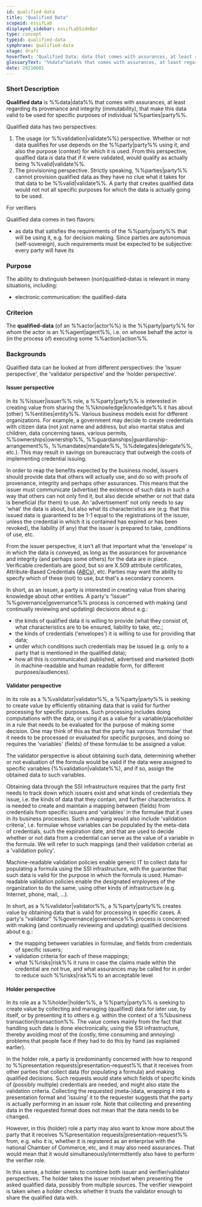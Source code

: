 ```yaml
---
id: qualified-data
title: "Qualified Data"
scopeid: essifLab
displayed_sidebar: essifLabSideBar
type: concept
typeid: qualified-data
symphrase: qualified-data
stage: draft
hoverText: "Qualified Data: data that comes with assurances, at least regarding its provenance and integrity (immutability), that make this data valid to be used for specific purposes of individual Parties."
glossaryText: "%%data^data%% that comes with assurances, at least regarding its provenance and integrity (immutability), that make this data valid to be used for specific purposes of individual %%parties^party%%."
date: 20210601
---
```


### Short Description
**Qualified data** is %%data|data%% that comes with assurances, at least regarding its provenance and integrity (immutability), that make this data valid to be used for specific purposes of individual %%parties|party%%.

Qualified data has two perspectives:
1. The usage (or %%validation|validate%%) perspective. Whether or not data qualifies for use depends on the %%party|party%% using it, and also the purpose (context) for which it is used. From this perspective, qualfied data *is* data that if it were validated, would qualify as actually being %%valid|validate%%.
2. The provisioning perspective. Strictly speaking, %%parties|party%% cannot provision qualified data as they have no clue what it takes for that data to be %%valid|validate%%. A party that creates qualified data would not not all specific purposes for which the data is actually going to be used.

For verifiers

Qualified data comes in two flavors:
- as data that satisfies the requirements of the %%party|party%% that will be using it, e.g. for decision making. Since parties are autonomous (self-sovereign), such requirements must be expected to be subjective: every party will have its

### Purpose
The ability to distinguish between (non)qualified-datas is relevant in many situations, including:
- electronic communication: the qualified-data

### Criterion
The **qualified-data** (of an %%actor|actor%%) is the %%party|party%% for whom the actor is an %%agent|agent%%, i.e. on whose behalf the actor is (in the process of) executing some %%action|action%%.


### Backgrounds

Qualified data can be looked at from different perspectives: the 'issuer perspective', the 'validator perspective' and the 'holder perspective'.

#### Issuer perspective

In its %%issuer|issuer%% role, a %%party|party%% is interested in creating value from sharing the %%knowledge|knowledge%% it has about (other) %%entities|entity%%. Various business models exist for different organizations. For example, a government may decide to create credentials with citizen data (not just name and address, but also marital status and children, data concerning taxes, various permits, %%ownerships|ownership%%, %%guardianships|guardianship-arrangement%%, %%mandates|mandate%%, %%delegates|delegate%%, etc.). This may result in savings on bureaucracy that outweigh the costs of implementing credential issuing.

In order to reap the benefits expected by the business model, issuers should provide data that others will actually use, and do so with proofs of provenance, integrity and perhaps other assurances. This means that the issuer must communicate (advertise) the existence of such data in such a way that others can not only find it, but also decide whether or not that data is beneficial (for them) to use. An 'advertisement' not only needs to say 'what' the data is about, but also what its characteristics are (e.g. that this issued data is guaranteed to be 1-1 equal to the registrations of the issuer, unless the credential in which it is contained has expired or has been revoked), the liability (if any) that the issuer is prepared to take, conditions of use, etc.

From the issuer perspective, it isn't all that important what the 'envelope' is in which the data is conveyed, as long as the assurances for provenance and integrity (and perhaps some others) for the data are in place. Verificable credentials are good, but so are X.509 attribute certificates, Attribute-Based Credentials ([ABCs](https://www.springer.com/gp/book/9783319144382)), etc. Parties may want the ability to specify which of these (not) to use, but that's a secondary concern.

In short, as an issuer, a party is interested in creating value from sharing knowledge about other entities. A party's “issuer” %%governance|governance%% process is concerned with making (and continually reviewing and updating) decisions about e.g.:
- the kinds of qualified data it is willing to provide (what they consist of, what characteristics are to be ensured, liability to take, etc.;
- the kinds of credentials ('envelopes') it is willing to use for providing that data;
- under which conditions such credentials may be issued (e.g. only to a party that is mentioned in the qualified data);
- how all this is communicated: published, advertised and marketed (both in machine-readable and human readable form, for different purposes/audiences).

#### Validator perspective

In its role as a %%validator|validator%%, a %%party|party%% is seeking to create value by efficiently obtaining data that is valid for further processing for specific purposes. Such processing includes doing computations with the data, or using it as a value for a variable/placeholder in a rule that needs to be evaluated for the purpose of making some decision. One may think of this as that the party has various 'formulae' that it needs to be processed or evaluated for specific purposes, and doing so requires the 'variables' (fields) of these formulae to be assigned a value.

The validator perspective is about obtaining such data, determining whether or not evaluation of the formula would be valid if the data were assigned to specific variables (%%validation|validate%%), and if so, assign the obtained data to such variables.

Obtaining data through the SSI infrastructure requires that the party first needs to track down which issuers exist and what kinds of credentials they issue, i.e. the kinds of data that they contain, and further characteristics. It is needed to create and maintain a mapping between (fields) from credentials from specific issuers and 'variables' in the formulae that it uses in its business processes. Such a mapping would also include 'validation criteria', i.e. formulae whose variables can be populated by the meta-data of credentials, such the expiration date, and that are used to decide whether or not data from a credential can serve as the value of a variable in the formula. We will refer to such mappings (and their validation criteria) as a 'validation policy'.

Machine-readable validation policies enable generic IT to collect data for populating a formula using the SSI infrastructure, with the guarantee that such data is valid for the purpose in which the formula is used. Human-readable validation policies enable the designated employees of the organization to do the same, using other kinds of infrastructure (e.g. Internet, phone, mail, …).

In short, as a %%validator|validator%%, a %%party|party%% creates value by obtaining data that is valid for processing in specific cases. A party's “validator” %%governance|governance%% process is concerned with making (and continually reviewing and updating) qualified decisions about e.g.:
- the mapping between variables in formulae, and fields from credentials of specific issuers;
- validation criteria for each of these mappings;
- what %%risks|risk%% it runs in case the claims made within the credential are not true, and what assurances may be called for in order to reduce such %%risks|risk%% to an acceptable level

#### Holder perspective

In its role as a %%holder|holder%%, a %%party|party%% is seeking to create value by collecting and managing (qualified) data for later use, by itself, or by presenting it to others e.g. within the context of a %%business transaction|transaction%%. The value comes mainly from the fact that handling such data is done electronically, using the SSI infrastructure, thereby avoiding most of the (costly, time consuming and annoying) problems that people face if they had to do this by hand (as explained earlier).

In the holder role, a party is predominantly concerned with how to respond to %%presentation requests|presentation-request%% that it receives from other parties that collect data (for populating a formula) and making qualified decisions. Such requests would state which fields of specific kinds of (possibly multiple) credentials are needed, and might also state the validation criteria. Collecting the requested (meta-)data, wrapping it into a presentation format and 'issuing' it to the requester suggests that the party is actually performing in an issuer role. Note that collecting and presenting data in the requested format does not mean that the data needs to be changed.

However, in this (holder) role a party may also want to know more about the party that it receives %%presentation requests|presentation-request%% from, e.g. who it is, whether it is registered as an enterprise with the national Chamber of Commerce, etc, and it may also need assurances. That would mean that it would simultaneously/intermittently also have to perform the verifier role.

In this sense, a holder seems to combine both issuer and verifier/validator perspectives. The holder takes the issuer mindset when presenting the asked qualified data, possibly from multiple sources. The verifier viewpoint is taken when a holder checks whether it trusts the validator enough to share the qualified data with.
